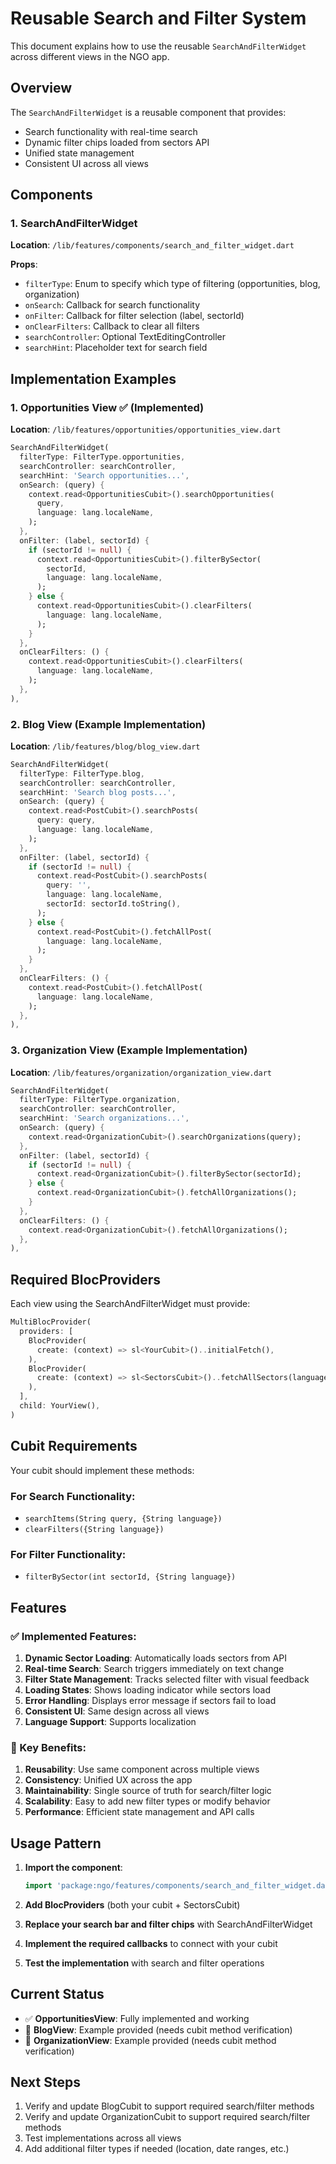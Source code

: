# Reusable Search and Filter System

This document explains how to use the reusable `SearchAndFilterWidget` across different views in the NGO app.

## Overview

The `SearchAndFilterWidget` is a reusable component that provides:
- Search functionality with real-time search
- Dynamic filter chips loaded from sectors API
- Unified state management
- Consistent UI across all views

## Components

### 1. SearchAndFilterWidget
**Location**: `/lib/features/components/search_and_filter_widget.dart`

**Props**:
- `filterType`: Enum to specify which type of filtering (opportunities, blog, organization)
- `onSearch`: Callback for search functionality
- `onFilter`: Callback for filter selection (label, sectorId)
- `onClearFilters`: Callback to clear all filters
- `searchController`: Optional TextEditingController
- `searchHint`: Placeholder text for search field

## Implementation Examples

### 1. Opportunities View ✅ (Implemented)
**Location**: `/lib/features/opportunities/opportunities_view.dart`

```dart
SearchAndFilterWidget(
  filterType: FilterType.opportunities,
  searchController: searchController,
  searchHint: 'Search opportunities...',
  onSearch: (query) {
    context.read<OpportunitiesCubit>().searchOpportunities(
      query,
      language: lang.localeName,
    );
  },
  onFilter: (label, sectorId) {
    if (sectorId != null) {
      context.read<OpportunitiesCubit>().filterBySector(
        sectorId,
        language: lang.localeName,
      );
    } else {
      context.read<OpportunitiesCubit>().clearFilters(
        language: lang.localeName,
      );
    }
  },
  onClearFilters: () {
    context.read<OpportunitiesCubit>().clearFilters(
      language: lang.localeName,
    );
  },
),
```

### 2. Blog View (Example Implementation)
**Location**: `/lib/features/blog/blog_view.dart`

```dart
SearchAndFilterWidget(
  filterType: FilterType.blog,
  searchController: searchController,
  searchHint: 'Search blog posts...',
  onSearch: (query) {
    context.read<PostCubit>().searchPosts(
      query: query,
      language: lang.localeName,
    );
  },
  onFilter: (label, sectorId) {
    if (sectorId != null) {
      context.read<PostCubit>().searchPosts(
        query: '',
        language: lang.localeName,
        sectorId: sectorId.toString(),
      );
    } else {
      context.read<PostCubit>().fetchAllPost(
        language: lang.localeName,
      );
    }
  },
  onClearFilters: () {
    context.read<PostCubit>().fetchAllPost(
      language: lang.localeName,
    );
  },
),
```

### 3. Organization View (Example Implementation)
**Location**: `/lib/features/organization/organization_view.dart`

```dart
SearchAndFilterWidget(
  filterType: FilterType.organization,
  searchController: searchController,
  searchHint: 'Search organizations...',
  onSearch: (query) {
    context.read<OrganizationCubit>().searchOrganizations(query);
  },
  onFilter: (label, sectorId) {
    if (sectorId != null) {
      context.read<OrganizationCubit>().filterBySector(sectorId);
    } else {
      context.read<OrganizationCubit>().fetchAllOrganizations();
    }
  },
  onClearFilters: () {
    context.read<OrganizationCubit>().fetchAllOrganizations();
  },
),
```

## Required BlocProviders

Each view using the SearchAndFilterWidget must provide:

```dart
MultiBlocProvider(
  providers: [
    BlocProvider(
      create: (context) => sl<YourCubit>()..initialFetch(),
    ),
    BlocProvider(
      create: (context) => sl<SectorsCubit>()..fetchAllSectors(language: lang.localeName),
    ),
  ],
  child: YourView(),
)
```

## Cubit Requirements

Your cubit should implement these methods:

### For Search Functionality:
- `searchItems(String query, {String language})`
- `clearFilters({String language})`

### For Filter Functionality:
- `filterBySector(int sectorId, {String language})`

## Features

### ✅ Implemented Features:
1. **Dynamic Sector Loading**: Automatically loads sectors from API
2. **Real-time Search**: Search triggers immediately on text change
3. **Filter State Management**: Tracks selected filter with visual feedback
4. **Loading States**: Shows loading indicator while sectors load
5. **Error Handling**: Displays error message if sectors fail to load
6. **Consistent UI**: Same design across all views
7. **Language Support**: Supports localization

### 🎯 Key Benefits:
1. **Reusability**: Use same component across multiple views
2. **Consistency**: Unified UX across the app
3. **Maintainability**: Single source of truth for search/filter logic
4. **Scalability**: Easy to add new filter types or modify behavior
5. **Performance**: Efficient state management and API calls

## Usage Pattern

1. **Import the component**:
   ```dart
   import 'package:ngo/features/components/search_and_filter_widget.dart';
   ```

2. **Add BlocProviders** (both your cubit + SectorsCubit)

3. **Replace your search bar and filter chips** with SearchAndFilterWidget

4. **Implement the required callbacks** to connect with your cubit

5. **Test the implementation** with search and filter operations

## Current Status

- ✅ **OpportunitiesView**: Fully implemented and working
- 🔄 **BlogView**: Example provided (needs cubit method verification)
- 🔄 **OrganizationView**: Example provided (needs cubit method verification)

## Next Steps

1. Verify and update BlogCubit to support required search/filter methods
2. Verify and update OrganizationCubit to support required search/filter methods
3. Test implementations across all views
4. Add additional filter types if needed (location, date ranges, etc.)
